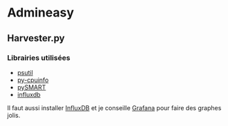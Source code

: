 # Admineasy
## Harvester.py
### Librairies utilisées
- [psutil](http://pythonhosted.org/psutil/)
- [py-cpuinfo](https://github.com/workhorsy/py-cpuinfo)
- [pySMART](https://pypi.python.org/pypi/pySMART)
- [influxdb](https://influxdb-python.readthedocs.io/)

Il faut aussi installer [InfluxDB](https://docs.influxdata.com/influxdb/v1.3/introduction/getting_started/) et je conseille [Grafana](http://docs.grafana.org/) pour faire des graphes jolis.
